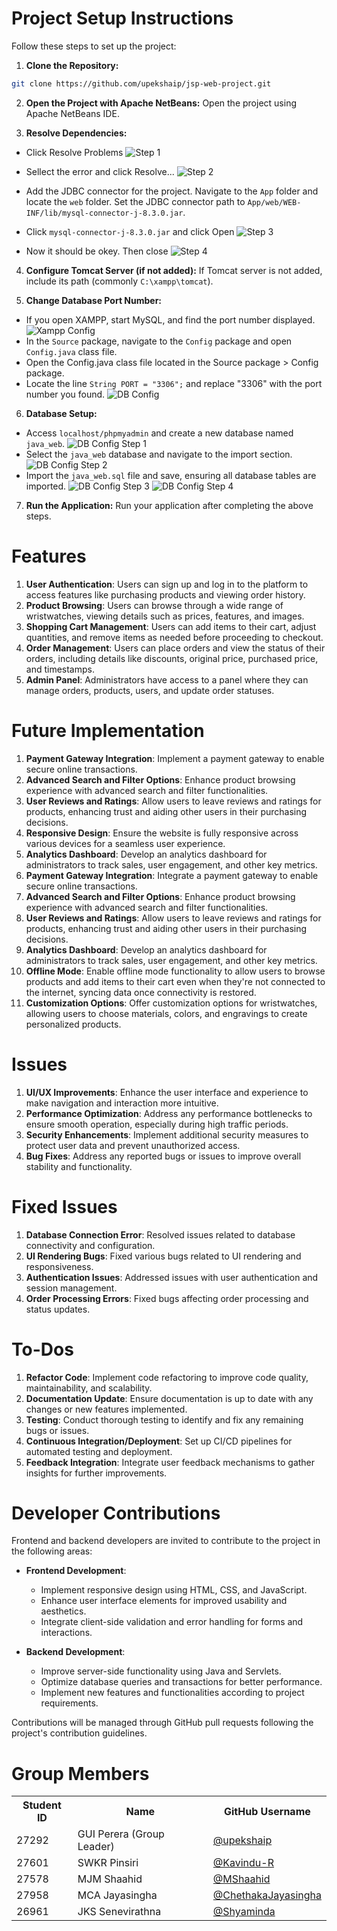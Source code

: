 # Project Setup Instructions

Follow these steps to set up the project:

1. **Clone the Repository:**

```sh
git clone https://github.com/upekshaip/jsp-web-project.git
```

2. **Open the Project with Apache NetBeans:**
   Open the project using Apache NetBeans IDE.

3. **Resolve Dependencies:**

- Click Resolve Problems
  ![Step 1](./report_imgs/Screenshot1.png "Step 1")
- Sellect the error and click Resolve...
  ![Step 2](./report_imgs/Screenshot2.png "Step 2")

- Add the JDBC connector for the project. Navigate to the `App` folder and locate the `web` folder. Set the JDBC connector path to `App/web/WEB-INF/lib/mysql-connector-j-8.3.0.jar`.

- Click `mysql-connector-j-8.3.0.jar` and click Open
  ![Step 3](./report_imgs/Screenshot3.png "Step 3")
- Now it should be okey. Then close
  ![Step 4](./report_imgs/Screenshot4.png "Step 4")

4. **Configure Tomcat Server (if not added):**
   If Tomcat server is not added, include its path (commonly `C:\xampp\tomcat`).

5. **Change Database Port Number:**

- If you open XAMPP, start MySQL, and find the port number displayed.
  ![Xampp Config](./report_imgs/Screenshot6.png "Xampp Config")
- In the `Source` package, navigate to the `Config` package and open `Config.java` class file.
- Open the Config.java class file located in the Source package > Config package.
- Locate the line `String PORT = "3306";` and replace "3306" with the port number you found.
  ![DB Config](./report_imgs/Screenshot5.png "DB Config")

6. **Database Setup:**

- Access `localhost/phpmyadmin` and create a new database named `java_web`.
  ![DB Config Step 1](./report_imgs/Screenshot7.png "DB Config Step 1")
- Select the `java_web` database and navigate to the import section.
  ![DB Config Step 2](./report_imgs/Screenshot8.png "DB Config Step 2")
- Import the `java_web.sql` file and save, ensuring all database tables are imported.
  ![DB Config Step 3](./report_imgs/Screenshot9.png "DB Config Step 3")
  ![DB Config Step 4](./report_imgs/Screenshot10.png "DB Config Step 4")

7. **Run the Application:**
   Run your application after completing the above steps.

# Features

1. **User Authentication**: Users can sign up and log in to the platform to access features like purchasing products and viewing order history.
2. **Product Browsing**: Users can browse through a wide range of wristwatches, viewing details such as prices, features, and images.
3. **Shopping Cart Management**: Users can add items to their cart, adjust quantities, and remove items as needed before proceeding to checkout.
4. **Order Management**: Users can place orders and view the status of their orders, including details like discounts, original price, purchased price, and timestamps.
5. **Admin Panel**: Administrators have access to a panel where they can manage orders, products, users, and update order statuses.

# Future Implementation

1. **Payment Gateway Integration**: Implement a payment gateway to enable secure online transactions.
2. **Advanced Search and Filter Options**: Enhance product browsing experience with advanced search and filter functionalities.
3. **User Reviews and Ratings**: Allow users to leave reviews and ratings for products, enhancing trust and aiding other users in their purchasing decisions.
4. **Responsive Design**: Ensure the website is fully responsive across various devices for a seamless user experience.
5. **Analytics Dashboard**: Develop an analytics dashboard for administrators to track sales, user engagement, and other key metrics.
6. **Payment Gateway Integration**: Integrate a payment gateway to enable secure online transactions.
7. **Advanced Search and Filter Options**: Enhance product browsing experience with advanced search and filter functionalities.
8. **User Reviews and Ratings**: Allow users to leave reviews and ratings for products, enhancing trust and aiding other users in their purchasing decisions.
9. **Analytics Dashboard**: Develop an analytics dashboard for administrators to track sales, user engagement, and other key metrics.
10. **Offline Mode**: Enable offline mode functionality to allow users to browse products and add items to their cart even when they're not connected to the internet, syncing data once connectivity is restored.
11. **Customization Options**: Offer customization options for wristwatches, allowing users to choose materials, colors, and engravings to create personalized products.

# Issues

1. **UI/UX Improvements**: Enhance the user interface and experience to make navigation and interaction more intuitive.
2. **Performance Optimization**: Address any performance bottlenecks to ensure smooth operation, especially during high traffic periods.
3. **Security Enhancements**: Implement additional security measures to protect user data and prevent unauthorized access.
4. **Bug Fixes**: Address any reported bugs or issues to improve overall stability and functionality.

# Fixed Issues

1. **Database Connection Error**: Resolved issues related to database connectivity and configuration.
2. **UI Rendering Bugs**: Fixed various bugs related to UI rendering and responsiveness.
3. **Authentication Issues**: Addressed issues with user authentication and session management.
4. **Order Processing Errors**: Fixed bugs affecting order processing and status updates.

# To-Dos

1. **Refactor Code**: Implement code refactoring to improve code quality, maintainability, and scalability.
2. **Documentation Update**: Ensure documentation is up to date with any changes or new features implemented.
3. **Testing**: Conduct thorough testing to identify and fix any remaining bugs or issues.
4. **Continuous Integration/Deployment**: Set up CI/CD pipelines for automated testing and deployment.
5. **Feedback Integration**: Integrate user feedback mechanisms to gather insights for further improvements.

# Developer Contributions

Frontend and backend developers are invited to contribute to the project in the following areas:

- **Frontend Development**:

  - Implement responsive design using HTML, CSS, and JavaScript.
  - Enhance user interface elements for improved usability and aesthetics.
  - Integrate client-side validation and error handling for forms and interactions.

- **Backend Development**:
  - Improve server-side functionality using Java and Servlets.
  - Optimize database queries and transactions for better performance.
  - Implement new features and functionalities according to project requirements.

Contributions will be managed through GitHub pull requests following the project's contribution guidelines.

# Group Members

<table style="width:100%">
  <tr>
    <th>Student ID</th>
    <th>Name</th>
    <th>GitHub Username</th>
  </tr>
  <tr>
    <td>27292</td>
    <td>GUI Perera (Group Leader)</td>
    <td><a href="https://github.com/upekshaip">@upekshaip</a></td>
  </tr>
  <tr>
    <td>27601</td>
    <td>SWKR Pinsiri</td>
    <td><a href="https://github.com/Kavindu-R">@Kavindu-R</a></td>
  </tr>
  <tr>
    <td>27578</td>
    <td>MJM Shaahid</td>
    <td><a href="https://github.com/MShaahid">@MShaahid</a></td>
  </tr>
  <tr>
    <td>27958</td>
    <td>MCA Jayasingha</td>
    <td><a href="https://github.com/ChethakaJayasingha">@ChethakaJayasingha</a></td>
  </tr>
  <tr>
    <td>26961</td>
    <td>JKS Senevirathna</td>
    <td><a href="https://github.com/Shyaminda">@Shyaminda</a></td>
  </tr>
</table>
